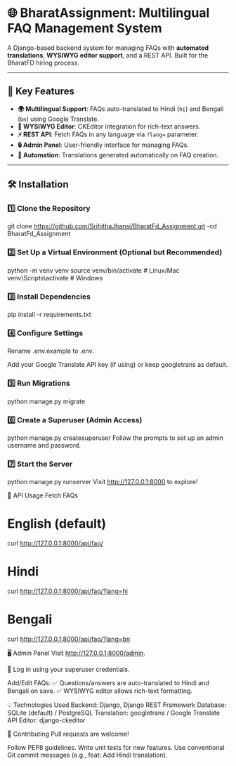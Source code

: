 # 🌐 BharatAssignment: Multilingual FAQ Management System  

A Django-based backend system for managing FAQs with **automated translations**, **WYSIWYG editor support**, and a REST API. Built for the BharatFD hiring process.  

---

## 🚀 Key Features  
- **🌍 Multilingual Support**: FAQs auto-translated to Hindi (`hi`) and Bengali (`bn`) using Google Translate.  
- **📝 WYSIWYG Editor**: CKEditor integration for rich-text answers.  
- **⚡ REST API**: Fetch FAQs in any language via `?lang=` parameter.  
- **🔒 Admin Panel**: User-friendly interface for managing FAQs.  
- **🤖 Automation**: Translations generated automatically on FAQ creation.  

---

## 🛠️ Installation  

### 1️⃣ Clone the Repository  
git clone https://github.com/SrihithaJhansi/BharatFd_Assignment.git
-cd BharatFd_Assignment

### 2️⃣ Set Up a Virtual Environment (Optional but Recommended)
python -m venv venv
source venv/bin/activate  # Linux/Mac
venv\Scripts\activate     # Windows

### 3️⃣ Install Dependencies
pip install -r requirements.txt

### 4️⃣ Configure Settings
Rename .env.example to .env.

Add your Google Translate API key (if using) or keep googletrans as default.

### 5️⃣ Run Migrations
python manage.py migrate

### 6️⃣ Create a Superuser (Admin Access)
python manage.py createsuperuser
Follow the prompts to set up an admin username and password.

### 7️⃣ Start the Server
python manage.py runserver
Visit http://127.0.0.1:8000 to explore!

📡 API Usage
Fetch FAQs

# English (default)
curl http://127.0.0.1:8000/api/faq/

# Hindi
curl http://127.0.0.1:8000/api/faq/?lang=hi

# Bengali
curl http://127.0.0.1:8000/api/faq/?lang=bn


🖥️ Admin Panel
Visit http://127.0.0.1:8000/admin.

🔑 Log in using your superuser credentials.

Add/Edit FAQs:
✅ Questions/answers are auto-translated to Hindi and Bengali on save.
✅ WYSIWYG editor allows rich-text formatting.

💡 Technologies Used
Backend: Django, Django REST Framework
Database: SQLite (default) / PostgreSQL
Translation: googletrans / Google Translate API
Editor: django-ckeditor


🤝 Contributing
Pull requests are welcome!

Follow PEP8 guidelines.
Write unit tests for new features.
Use conventional Git commit messages (e.g., feat: Add Hindi translation).

